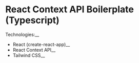 # React Context API Boilerplate (Typescript)

Technologies:\_\_

- React (create-react-app)\_\_
- React Context API\_\_
- Tailwind CSS\_\_
